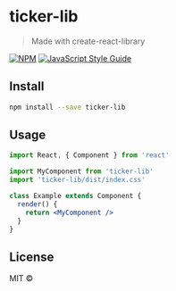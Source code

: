 # ticker-lib

> Made with create-react-library

[![NPM](https://img.shields.io/npm/v/ticker-lib.svg)](https://www.npmjs.com/package/ticker-lib) [![JavaScript Style Guide](https://img.shields.io/badge/code_style-standard-brightgreen.svg)](https://standardjs.com)

## Install

```bash
npm install --save ticker-lib
```

## Usage

```jsx
import React, { Component } from 'react'

import MyComponent from 'ticker-lib'
import 'ticker-lib/dist/index.css'

class Example extends Component {
  render() {
    return <MyComponent />
  }
}
```

## License

MIT © [](https://github.com/)
